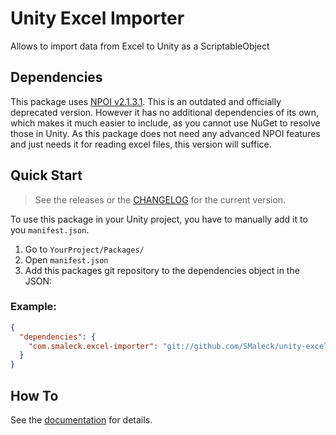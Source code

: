 # Unity Excel Importer
Allows to import data from Excel to Unity as a ScriptableObject

## Dependencies
This package uses [NPOI v2.1.3.1](https://www.nuget.org/packages/NPOI/2.1.3.1).
This is an outdated and officially deprecated version. However it has no additional dependencies of its own, which makes it much easier to include, as you cannot use NuGet to resolve those in Unity. As this package does not need any advanced NPOI features and just needs it for reading excel files, this version will suffice.

## Quick Start
> See the releases or the [CHANGELOG](./Packages/com.smaleck.excel-importer/CHANGELOG.md) for the current version.

To use this package in your Unity project, you have to manually add it to you `manifest.json`.

1. Go to `YourProject/Packages/`
2. Open `manifest.json`
3. Add this packages git repository to the dependencies object in the JSON:

### Example:
```json
{
  "dependencies": {
    "com.smaleck.excel-importer": "git://github.com/SMaleck/unity-excel-importer.git#v1.0.1"
  }
}
```

## How To
See the [documentation](./Documentation/ExcelImporter.md) for details.